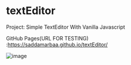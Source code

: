 # textEditor
Project: Simple TextEditor With Vanilla Javascript


GitHub Pages(URL FOR TESTING) :https://saddamarbaa.github.io/textEditor/

![image](https://user-images.githubusercontent.com/51326421/102085804-b7ac7700-3e49-11eb-8cd7-5277c7b35730.png)

